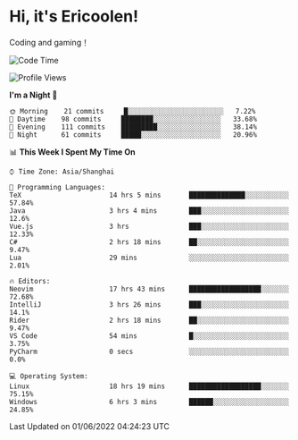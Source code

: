 # Hi, it's Ericoolen!
Coding and gaming！

<!--START_SECTION:waka-->
![Code Time](http://img.shields.io/badge/Code%20Time-301%20hrs%209%20mins-blue)

![Profile Views](http://img.shields.io/badge/Profile%20Views-3-blue)

**I'm a Night 🦉** 

```text
🌞 Morning    21 commits     █░░░░░░░░░░░░░░░░░░░░░░░░   7.22% 
🌆 Daytime    98 commits     ████████░░░░░░░░░░░░░░░░░   33.68% 
🌃 Evening    111 commits    █████████░░░░░░░░░░░░░░░░   38.14% 
🌙 Night      61 commits     █████░░░░░░░░░░░░░░░░░░░░   20.96%

```


📊 **This Week I Spent My Time On** 

```text
⌚︎ Time Zone: Asia/Shanghai

💬 Programming Languages: 
TeX                      14 hrs 5 mins       ██████████████░░░░░░░░░░░   57.84% 
Java                     3 hrs 4 mins        ███░░░░░░░░░░░░░░░░░░░░░░   12.6% 
Vue.js                   3 hrs               ███░░░░░░░░░░░░░░░░░░░░░░   12.33% 
C#                       2 hrs 18 mins       ██░░░░░░░░░░░░░░░░░░░░░░░   9.47% 
Lua                      29 mins             ░░░░░░░░░░░░░░░░░░░░░░░░░   2.01%

🔥 Editors: 
Neovim                   17 hrs 43 mins      ██████████████████░░░░░░░   72.68% 
IntelliJ                 3 hrs 26 mins       ███░░░░░░░░░░░░░░░░░░░░░░   14.1% 
Rider                    2 hrs 18 mins       ██░░░░░░░░░░░░░░░░░░░░░░░   9.47% 
VS Code                  54 mins             █░░░░░░░░░░░░░░░░░░░░░░░░   3.75% 
PyCharm                  0 secs              ░░░░░░░░░░░░░░░░░░░░░░░░░   0.0%

💻 Operating System: 
Linux                    18 hrs 19 mins      ██████████████████░░░░░░░   75.15% 
Windows                  6 hrs 3 mins        ██████░░░░░░░░░░░░░░░░░░░   24.85%

```


 Last Updated on 01/06/2022 04:24:23 UTC
<!--END_SECTION:waka-->


